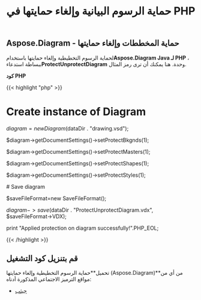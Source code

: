 ﻿---
title: حماية الرسوم البيانية وإلغاء حمايتها في PHP
type: docs
weight: 20
url: /ar/java/protect-and-unprotect-diagrams-in-php/
---
## **Aspose.Diagram - حماية المخططات وإلغاء حمايتها**
 لحماية الرسوم التخطيطية وإلغاء حمايتها باستخدام**Aspose.Diagram Java لـ PHP** ، ببساطة استدعاء**ProtectUnprotectDiagram** وحدة. هنا يمكنك أن ترى رمز المثال.

**كود PHP**

{{< highlight "php" >}}

 # Create instance of Diagram

$diagram = new Diagram($dataDir . "drawing.vsd");

$diagram->getDocumentSettings()->setProtectBkgnds(1);

$diagram->getDocumentSettings()->setProtectMasters(1);

$diagram->getDocumentSettings()->setProtectShapes(1);

$diagram->getDocumentSettings()->setProtectStyles(1);

\# Save diagram

$saveFileFormat=new SaveFileFormat();

$diagram->save($dataDir . "ProtectUnprotectDiagram.vdx", $saveFileFormat->VDX);

print "Applied protection on diagram successfully!".PHP_EOL;

{{< /highlight >}}
## **قم بتنزيل كود التشغيل**
 تحميل**حماية الرسوم التخطيطية وإلغاء حمايتها (Aspose.Diagram)**من أي من مواقع الترميز الاجتماعي المذكورة أدناه:

- [جيثب](https://github.com/asposediagram/Aspose.Diagram-for-Java/blob/master/Plugins/Aspose_Diagram_Java_for_PHP/src/aspose/diagram/WorkingwithProtection/ProtectUnprotectDiagram.php)

